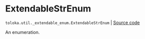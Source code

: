 # ExtendableStrEnum
`toloka.util._extendable_enum.ExtendableStrEnum` | [Source code](https://github.com/Toloka/toloka-kit/blob/v1.1.1/src/util/_extendable_enum.py#L67)

An enumeration.

